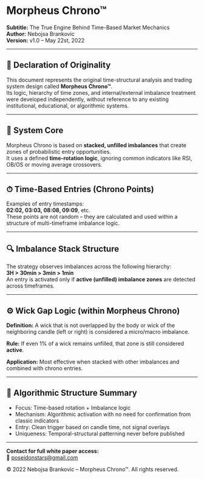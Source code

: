 # Morpheus Chrono™

**Subtitle:** The True Engine Behind Time-Based Market Mechanics  
**Author:** Nebojsa Brankovic  
**Version:** v1.0 – May 22st, 2022

---

## 🔐 Declaration of Originality  
This document represents the original time-structural analysis and trading system design called **Morpheus Chrono™**.  
Its logic, hierarchy of time zones, and internal/external imbalance treatment were developed independently, without reference to any existing institutional, educational, or algorithmic systems.

---

## 🧩 System Core

Morpheus Chrono is based on **stacked, unfilled imbalances** that create zones of probabilistic entry opportunities.  
It uses a defined **time-rotation logic**, ignoring common indicators like RSI, OB/OS or moving average crossovers.

---

## ⏱ Time-Based Entries (Chrono Points)
Examples of entry timestamps:  
**02:02, 03:03, 08:08, 09:09**, etc.  
These points are not random – they are calculated and used within a structure of multi-timeframe imbalance logic.

---

## 🔍 Imbalance Stack Structure
The strategy observes imbalances across the following hierarchy:  
**3H > 30min > 3min > 1min**  
An entry is activated only if **active (unfilled) imbalance zones** are detected across timeframes.

---

## ⚙ Wick Gap Logic (within Morpheus Chrono)
**Definition:** A wick that is not overlapped by the body or wick of the neighboring candle (left or right) is considered a micro/macro imbalance.

**Rule:** If even 1% of a wick remains unfilled, that zone is still considered **active**.

**Application:** Most effective when stacked with other imbalances and combined with chrono entries.

---

## 🎯 Algorithmic Structure Summary

- Focus: Time-based rotation + Imbalance logic  
- Mechanism: Algorithmic activation with no need for confirmation from classic indicators  
- Entry: Clean trigger based on candle time, not signal overlays  
- Uniqueness: Temporal-structural patterning never before published  

---

**Contact for full white paper access:**  
📩 poseidonstars@gmail.com

© 2022 Nebojsa Brankovic – Morpheus Chrono™. All rights reserved.

